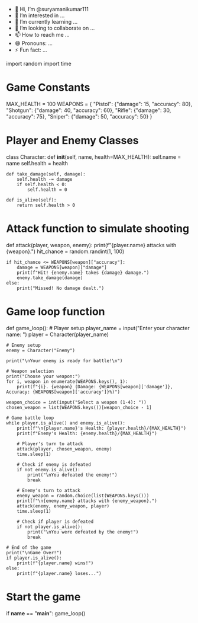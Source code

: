 - 👋 Hi, I’m @suryamanikumar111
- 👀 I’m interested in ...
- 🌱 I’m currently learning ...
- 💞️ I’m looking to collaborate on ...
- 📫 How to reach me ...
- 😄 Pronouns: ...
- ⚡ Fun fact: ...

<!---
suryamanikumar111/suryamanikumar111 is a ✨ special ✨ repository because its `README.md` (this file) appears on your GitHub profile.
You can click the Preview link to take a look at your changes.
--->
import random
import time

# Game Constants
MAX_HEALTH = 100
WEAPONS = {
    "Pistol": {"damage": 15, "accuracy": 80},
    "Shotgun": {"damage": 40, "accuracy": 60},
    "Rifle": {"damage": 30, "accuracy": 75},
    "Sniper": {"damage": 50, "accuracy": 50}
}

# Player and Enemy Classes
class Character:
    def __init__(self, name, health=MAX_HEALTH):
        self.name = name
        self.health = health
    
    def take_damage(self, damage):
        self.health -= damage
        if self.health < 0:
            self.health = 0

    def is_alive(self):
        return self.health > 0

# Attack function to simulate shooting
def attack(player, weapon, enemy):
    print(f"{player.name} attacks with {weapon}.")
    hit_chance = random.randint(1, 100)
    
    if hit_chance <= WEAPONS[weapon]["accuracy"]:
        damage = WEAPONS[weapon]["damage"]
        print(f"Hit! {enemy.name} takes {damage} damage.")
        enemy.take_damage(damage)
    else:
        print("Missed! No damage dealt.")

# Game loop function
def game_loop():
    # Player setup
    player_name = input("Enter your character name: ")
    player = Character(player_name)
    
    # Enemy setup
    enemy = Character("Enemy")
    
    print("\nYour enemy is ready for battle!\n")
    
    # Weapon selection
    print("Choose your weapon:")
    for i, weapon in enumerate(WEAPONS.keys(), 1):
        print(f"{i}. {weapon} (Damage: {WEAPONS[weapon]['damage']}, Accuracy: {WEAPONS[weapon]['accuracy']}%)")
    
    weapon_choice = int(input("Select a weapon (1-4): "))
    chosen_weapon = list(WEAPONS.keys())[weapon_choice - 1]
    
    # Game battle loop
    while player.is_alive() and enemy.is_alive():
        print(f"\n{player.name}'s Health: {player.health}/{MAX_HEALTH}")
        print(f"Enemy's Health: {enemy.health}/{MAX_HEALTH}")
        
        # Player's turn to attack
        attack(player, chosen_weapon, enemy)
        time.sleep(1)

        # Check if enemy is defeated
        if not enemy.is_alive():
            print("\nYou defeated the enemy!")
            break
        
        # Enemy's turn to attack
        enemy_weapon = random.choice(list(WEAPONS.keys()))
        print(f"\n{enemy.name} attacks with {enemy_weapon}.")
        attack(enemy, enemy_weapon, player)
        time.sleep(1)

        # Check if player is defeated
        if not player.is_alive():
            print("\nYou were defeated by the enemy!")
            break
    
    # End of the game
    print("\nGame Over!")
    if player.is_alive():
        print(f"{player.name} wins!")
    else:
        print(f"{player.name} loses...")

# Start the game
if __name__ == "__main__":
    game_loop()
